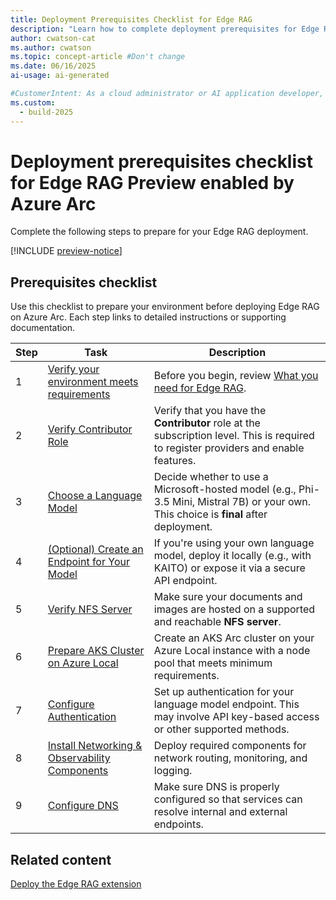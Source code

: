 ```yaml
---
title: Deployment Prerequisites Checklist for Edge RAG
description: "Learn how to complete deployment prerequisites for Edge RAG to ensure a successful setup for your chat solution."
author: cwatson-cat
ms.author: cwatson
ms.topic: concept-article #Don't change
ms.date: 06/16/2025
ai-usage: ai-generated

#CustomerIntent: As a cloud administrator or AI application developer, I want to complete the deployment prerequisites for Edge RAG so that I can ensure a successful setup and configuration of the environment for AI-powered applications.
ms.custom:
  - build-2025
---
```


# Deployment prerequisites checklist for Edge RAG Preview enabled by Azure Arc

Complete the following steps to prepare for your Edge RAG deployment.

[!INCLUDE [preview-notice](includes/preview-notice.md)]


## Prerequisites checklist

Use this checklist to prepare your environment before deploying Edge RAG on Azure Arc. Each step links to detailed instructions or supporting documentation.

| Step | Task | Description |
|------|------|-------------|
|1 |[Verify your environment meets requirements](requirements.md)|Before you begin, review [What you need for Edge RAG](requirements.md).|
| 2 | [Verify Contributor Role](prepare-contributor-permission.md) | Verify that you have the **Contributor** role at the subscription level. This is required to register providers and enable features. |
| 3 | [Choose a Language Model](prepare-choose-language-model.md) | Decide whether to use a Microsoft-hosted model (e.g., Phi-3.5 Mini, Mistral 7B) or your own. This choice is **final** after deployment. |
| 4 | [(Optional) Create an Endpoint for Your Model](prepare-model-endpoint-setup.md) | If you're using your own language model, deploy it locally (e.g., with KAITO) or expose it via a secure API endpoint. |
| 5 | [Verify NFS Server](prepare-verify-nfs-server.md) | Make sure your documents and images are hosted on a supported and reachable **NFS server**. |
| 6 | [Prepare AKS Cluster on Azure Local](prepare-aks-cluster.md) | Create an AKS Arc cluster on your Azure Local instance with a node pool that meets minimum requirements. |
| 7 | [Configure Authentication](prepare-configure-authentication.md) | Set up authentication for your language model endpoint. This may involve API key-based access or other supported methods. |
| 8 | [Install Networking & Observability Components](prepare-networking-observability.md) | Deploy required components for network routing, monitoring, and logging. |
| 9 | [Configure DNS](prerequisites-configure-dns.md) | Make sure DNS is properly configured so that services can resolve internal and external endpoints. |

## Related content

[Deploy the Edge RAG extension](deploy.md)